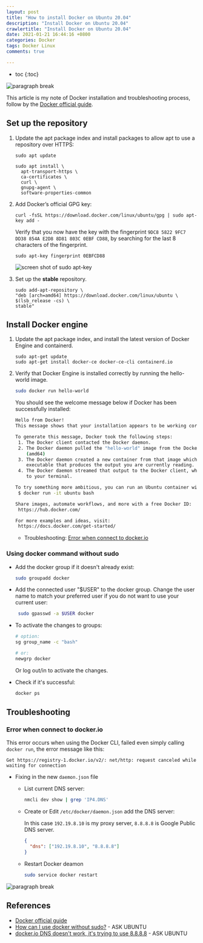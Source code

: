 ```yaml
---
layout: post
title: "How to install Docker on Ubuntu 20.04"
description: "Install Docker on Ubuntu 20.04"
crawlertitle: "Install Docker on Ubuntu 20.04"
date: 2021-01-21 16:44:16 +0800
categories: Docker
tags: Docker Linux
comments: true

---
```


- toc
{:toc}

![paragraph break](https://order-brother.s3-ap-northeast-1.amazonaws.com/paragraph+break/separator-1.png)

This article is my note of Docker installation and troubleshooting process, follow by the [Docker official guide](https://docs.docker.com/engine/install/ubuntu/).

## Set up the repository

1. Update the apt package index and install packages to allow apt to use a repository over HTTPS:

   ```shell
   sudo apt update

   sudo apt install \
     apt-transport-https \
     ca-certificates \
     curl \
     gnupg-agent \
     software-properties-common
   ```

2. Add Docker’s official GPG key:

   ```shell
   curl -fsSL https://download.docker.com/linux/ubuntu/gpg | sudo apt-key add -
   ```

   Verify that you now have the key with the fingerprint `9DC8 5822 9FC7 DD38 854A E2D8 8D81 803C 0EBF CD88`, by searching for the last 8 characters of the fingerprint.

   ```shell
   sudo apt-key fingerprint 0EBFCD88
   ```

   ![screen shot of sudo apt-key](https://i.imgur.com/EEguhrZ.png)

3. Set up the **stable** repository.

   ```shell
   sudo add-apt-repository \
   "deb [arch=amd64] https://download.docker.com/linux/ubuntu \
   $(lsb_release -cs) \
   stable"
   ```

## Install Docker engine

1. Update the apt package index, and install the latest version of Docker Engine and containerd.

   ```shell
   sudo apt-get update
   sudo apt-get install docker-ce docker-ce-cli containerd.io
   ```

2. Verify that Docker Engine is installed correctly by running the hello-world image.

   ```bash
   sudo docker run hello-world
   ```

   You should see the welcome message below if Docker has been successfully installed:

   ```bash
   Hello from Docker!
   This message shows that your installation appears to be working correctly.

   To generate this message, Docker took the following steps:
    1. The Docker client contacted the Docker daemon.
    2. The Docker daemon pulled the "hello-world" image from the Docker Hub.
       (amd64)
    3. The Docker daemon created a new container from that image which runs the
       executable that produces the output you are currently reading.
    4. The Docker daemon streamed that output to the Docker client, which sent it
       to your terminal.

   To try something more ambitious, you can run an Ubuntu container with:
    $ docker run -it ubuntu bash

   Share images, automate workflows, and more with a free Docker ID:
    https://hub.docker.com/

   For more examples and ideas, visit:
    https://docs.docker.com/get-started/
   ```

   - Troubleshooting: [Error when connect to docker.io](#error-when-connect-to-dockerio)

### Using docker command without sudo

- Add the docker group if it doesn't already exist:

  ```bash
  sudo groupadd docker
  ```

- Add the connected user "\$USER" to the docker group. Change the user name to match your preferred user if you do not want to use your current user:

  ```bash
   sudo gpasswd -a $USER docker
  ```

- To activate the changes to groups:

  ```bash
  # option:
  sg group_name -c "bash"

  # or:
  newgrp docker
  ```

  Or log out/in to activate the changes.

- Check if it's successful:

  ```bash
  docker ps
  ```

## Troubleshooting

### Error when connect to docker.io

This error occurs when using the Docker CLI, failed even simply calling `docker run`, the error message like this:

```terminal
Get https://registry-1.docker.io/v2/: net/http: request canceled while waiting for connection
```

- Fixing in the new `daemon.json` file
  - List current DNS server:

    ```bash
    nmcli dev show | grep 'IP4.DNS'
    ```

  - Create or Edit `/etc/docker/daemon.json` add the DNS server:

    In this case `192.19.8.10` is my proxy server, `8.8.8.8` is Google Public DNS server.

    ```json
    {
      "dns": ["192.19.8.10", "8.8.8.8"]
    }
    ```

  - Restart Docker deamon

    ```bash
    sudo service docker restart
    ```

![paragraph break](https://order-brother.s3-ap-northeast-1.amazonaws.com/paragraph+break/separator-1.png)

## References

- [Docker official guide](https://docs.docker.com/engine/install/ubuntu/)
- [How can I use docker without sudo?](https://askubuntu.com/questions/477551/how-can-i-use-docker-without-sudo) - ASK UBUNTU
- [docker.io DNS doesn't work, it's trying to use 8.8.8.8](https://askubuntu.com/questions/475764/docker-io-dns-doesnt-work-its-trying-to-use-8-8-8-8) - ASK UBUNTU
